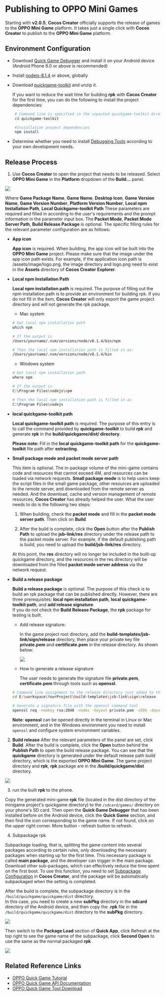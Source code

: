 # Publishing to __OPPO Mini Games__

Starting with __v2.0.5__, __Cocos Creator__ officially supports the release of games to the __OPPO Mini Game__ platform. It takes just a single click with __Cocos Creator__ to publish to the __OPPO Mini Game__ platform.

## Environment Configuration

- Download [Quick Game Debugger](http://cdofs.oppomobile.com/cdo-activity/static/quickgame/tools//bbce19cecbf7c26c396762d61192a11e.zip) and install it on your Android device (Android Phone 6.0 or above is recommended)

- Install [nodejs-8.1.4](https://nodejs.org/zh-cn/download/) or above, globally

- Download [quickgame-toolkit](http://cdofs.oppomobile.com/cdo-activity/static/quickgame/tools//0974ab43dc361f148189515ee254ff6d.zip) and unzip it.

  If you want to reduce the wait time for building **rpk** with __Cocos Creator__ for the first time, you can do the following to install the project dependencies:

  ```bash
   # Command line is specified in the unpacked quickgame-toolkit directory
   cd quickgame-toolkit

   #Installation project dependencies
   npm install
  ```

- Determine whether you need to install [Debugging Tools](http://cdofs.oppomobile.com/cdo-activity/static/quickgame/tools//6de9d1c3f06030ae7c52f5105f60383f.zip) according to your own development needs.

## Release Process

1. Use __Cocos Creator__ to open the project that needs to be released. Select **OPPO Mini Game** in the **Platform** dropdown of the **Build...** panel.

![](./publish-oppo-instant-games/build_option.jpg)

Where **Game Package Name**, **Game Name**, **Desktop Icon**, **Game Version Name**, **Game Version Number**, **Platform Version Number**, **Local npm Installation Path**, **Local Quickgame-toolkit Path** These parameters are required and filled in according to the user's requirements and the prompt information in the parameter input box. The **Packet Mode**, **Packet Mode Server Path**, **Build Release Package** is optional. The specific filling rules for the relevant parameter configuration are as follows:

- **App icon**

  **App icon** is required. When building, the app icon will be built into the __OPPO Mini Game__ project. Please make sure that the image under the app icon path exists. For example, if the application icon path is /assets/image/logo.png, the image directory and logo.png need to exist in the **Assets** directory of __Cocos Creator__ **Explorer**.

- **Local npm Installation Path**

  **Local npm installation path** is required. The purpose of filling out the npm installation path is to provide an environment for building rpk. If you do not fill in the item, __Cocos Creator__ will only export the game project directory and will not generate the rpk package.

    - Mac system

    ```bash
    # Get local npm installation path
    which npm

    # If the output is
    /Users/yourname/.nvm/versions/node/v8.1.4/bin/npm

    # Then the local npm installation path is filled in as:
    /Users/yourname/.nvm/versions/node/v8.1.4/bin
    ```

    - Windows system

    ```bash
    # Get local npm installation path
    where npm

    # If the output is
    C:\Program Files\nodejs\npm

    # Then the local npm installation path is filled in as
    C:\Program Files\nodejs
    ```

- **local quickgame-toolkit path**

  **Local quickgame-toolkit path** is required. The purpose of this entry is to call the command provided by __quickgame-toolkit__ to build **rpk** and generate **rpk** in the __build/quickgame/dist/ directory__.

    **Please note:** Fill in the **local quickgame-toolkit path** for the __quickgame-toolkit__ file path after **extracting**.

- **Small package mode and packet mode server path**

  This item is optional. The in-package volume of the mini-game contains code and resources that cannot exceed 4M, and resources can be loaded via network requests. **Small package mode** is to help users keep the script files in the small game package, other resources are uploaded to the remote server, and downloaded from the remote server as needed. And the download, cache and version management of remote resources, __Cocos Creator__ has already helped the user. What the user needs to do is the following two steps:

  1. When building, check the **packet mode** and fill in the **packet mode server path**. Then click on **Build**.

  2. After the build is complete, click the **Open** button after the **Publish Path** to upload the **jsb-link/res** directory under the release path to the packet mode server. For example, if the default publishing path is build, you need to upload the **build/jsb-link/res** directory.

  At this point, the **res** directory will no longer be included in the built-up quickgame directory, and the resources in the res directory will be downloaded from the filled **packet mode server address** via the network request.

- **Build a release package**

  **Build a release package** is optional. The purpose of this check is to build an rpk package that can be published directly. However, there are three prerequisites: **local npm installation path**, **local quickgame-toolkit path**, and **add release signature**. <br>
  If you do not check the **Build Release Package**, the **rpk** package for testing is built.

    - Add release signature:

      In the game project root directory, add the **build-templates/jsb-link/sign/release** directory, then place your private key file **private.pem** and **certificate.pem** in the release directory. As shown below:

      ![](./publish-oppo-instant-games/release_sign.jpg)

    - How to generate a release signature

      The user needs to generate the signature file **private.pem**, **certificate.pem** through tools such as **openssl**.

    ```bash
    # Command line assignment to the release directory just added to the root directory of the game
    cd E:\workspace\YourProject\build-templates\jsb-link\sign\release

    # Generate a signature file with the openssl command tool
    openssl req -newkey rsa:2048 -nodes -keyout private.pem -x509 -days 3650 -out certificate.pem
    ```

  **Note**: **openssl** can be opened directly in the terminal in Linux or Mac environment, and in the Windows environment you need to install `openssl` and configure system environment variables.

2.  **Build release** After the relevant parameters of the panel are set, click **Build**. After the build is complete, click the **Open** button behind the **Publish Path** to open the build release package. You can see that the **quickgame** directory is generated under the default release path build directory, which is the exported __OPPO Mini Game__. The game project directory and **rpk**, **rpk** package are in the __/build/quickgame/dist__ directory.

![](./publish-oppo-instant-games/package.jpg)

3. run the built **rpk** to the phone.

Copy the generated mini-game **rpk** file (located in the dist directory of the minigame project's quickgame directory) to the `/sdcard/games/` directory on your phone's SD card. Then open the **Quick Game Debugger** that has been installed before on the Android device, click the **Quick Game** section, and then find the icon corresponding to the game name. If not found, click on the upper right corner. More button - refresh button to refresh.

4. Subpackage rpk

Subpackage loading, that is, splitting the game content into several packages according to certain rules, only downloading the necessary packages when starting up for the first time. This necessary package is called **main package**, and the developer can trigger in the main package. Download other sub-packages, which can effectively reduce the time spent on the first boot. To use this function, you need to set [Subpackage Configuration](../scripting/subpackage.md) in __Cocos Creator__, and the package will be automatically subpackaged when the setting is completed.

After the build is complete, the subpackage directory is in the `/build/quickgame/quickgame/dist` directory. <br>
In this case, you need to create a new **subPkg** directory in the **sdcard** directory of the Android device, and then copy the **.rpk** file in the `/build/quickgame/quickgame/dist` directory to the **subPkg** directory.

![](./publish-oppo-instant-games/subpackage.jpg)

Then switch to the **Package Load** section of **Quick App**, click Refresh at the top right to see the game name of the subpackage, click **Second Open** to use the same as the normal packaged **rpk** .

![](./publish-oppo-instant-games/run_subpackage.jpg)

## Related Reference Links

- [OPPO Quick Game Tutorial](https://cdofs.oppomobile.com/cdo-activity/static/201810/26/quickgame/documentation/games/quickgame.html)
- [OPPO Quick Game API Documentation](https://cdofs.oppomobile.com/cdo-activity/static/201810/26/quickgame/documentation/feature/account.html)
- [OPPO Quick Game Tool Download](https://cdofs.oppomobile.com/cdo-activity/static/201810/26/quickgame/documentation/games/use.html)
